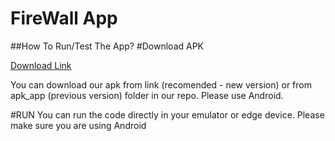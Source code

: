 # FireWall App


##How To Run/Test The App?
#Download APK

<a href="[https://readme.com/](https://drive.google.com/file/d/1-tL711j-F-Z8CfiupdcoBxDjAJEfqAvx/view?usp=sharing)">Download Link</a>


You can download our apk from link (recomended - new version) or from apk_app (previous version) folder in our repo. Please use Android.

#RUN
You can run the code directly in your emulator or edge device. Please make sure you are using Android

